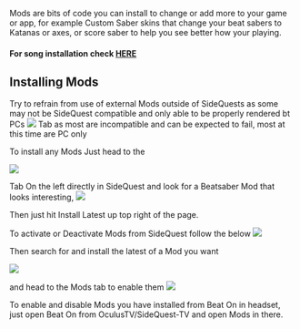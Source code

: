 Mods are bits of code you can install to change or add more to your game or app, for example Custom Saber skins that change your beat sabers to Katanas or axes, or score saber to help you see better how your playing.

#### For song installation check [HERE](https://github.com/the-expanse/SideQuest/wiki/How-to-install-Custom-Songs)

Installing Mods
----
Try to refrain from use of external Mods outside of SideQuests as some may not be SideQuest compatible and only able to be properly rendered bt PCs  [![](https://cdn.discordapp.com/attachments/608376262347587595/610263775584714773/Screenshot_1199.png)](https://sidequestvr.com/#/apps/4) Tab as most are incompatible and can be expected to fail, most at this time are PC only

To install any Mods Just head to the

![](https://cdn.discordapp.com/attachments/608376262347587595/608392779755683993/Screenshot_1078.png)

Tab On the left directly in SideQuest and look for a Beatsaber Mod that looks interesting, 
![](https://cdn.discordapp.com/attachments/608376262347587595/609099226160300058/Screenshot_1126.png)

Then just hit Install Latest up top right of the page.


To activate or Deactivate Mods from SideQuest follow the below
![](https://cdn.discordapp.com/attachments/608376262347587595/608394170247413763/Screenshot_1079.png)

Then search for and install the latest of a Mod you want

![](https://cdn.discordapp.com/attachments/608376262347587595/609099705246416911/Screenshot_1127.png)

and head to the Mods tab to enable them
![](https://cdn.discordapp.com/attachments/608376262347587595/609099688838299678/Screenshot_1128.png)


To enable and disable Mods you have installed from Beat On in headset, just open Beat On from OculusTV/SideQuest-TV and open Mods in there.
